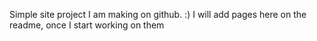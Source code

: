Simple site project I am making on github. :)
I will add pages here on the readme, once I start working on them
